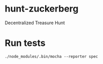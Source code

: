 # hunt-zuckerberg 
Decentralized Treasure Hunt 

# Run tests
`./node_modules/.bin/mocha --reporter spec`

